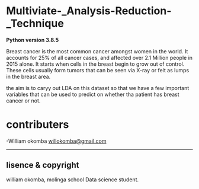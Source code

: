# Multiviate-_Analysis-Reduction-_Technique


**Python version 3.8.5**


Breast cancer is the most common cancer amongst women in the world. It accounts for 25% of all cancer cases, and affected over 2.1 Million people in 2015 alone. It starts when cells in the breast begin to grow out of control. These cells usually form tumors that can be seen via X-ray or felt as lumps in the breast area.

the aim is to caryy out LDA on this dataset so that we have a few important variables that can be used to predict on whether tha patient has breast cancer or not.

# contributers

-William okomba <willokomba@gmail.com>

----

## lisence & copyright

william okomba, molinga school Data science student.
